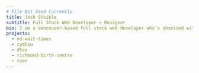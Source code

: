 ```yaml
---
# File Not Used Currently
title: Josh Stuible
subtitle: Full Stack Web Developer + Designer
bio: I am a Vancouver-based full stack web developer who’s obsessed with clean and intuitive experiences. Using the latest web technologies, I add value and identity to digital brands with clean and expressive websites.
projects:
  - ed-wait-times
  - cymhsu
  - dtes
  - richmond-birth-centre
  - roar
---
```

